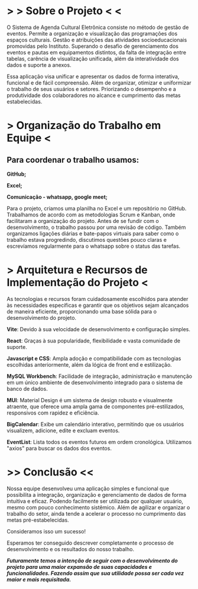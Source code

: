 # **> > Sobre o Projeto < <**

O Sistema de Agenda Cultural Eletrônica consiste no método de gestão de eventos.
Permite a organização e visualização das programações dos espaços culturais.
Gestão e atribuições das atividades socioeducacionais promovidas pelo Instituto.
Superando o desafio de gerenciamento dos eventos e pautas em equipamentos distintos, da falta de integração entre tabelas, carência de visualização unificada, além da interatividade dos dados e suporte a anexos.

Essa aplicação visa unificar e apresentar os dados de forma interativa, funcional e de fácil compreensão.
Além de organizar, otimizar e uniformizar o trabalho de seus usuários e setores. 
Priorizando o desempenho e a produtividade dos colaboradores no alcance e cumprimento das metas estabelecidas.


# **> Organização do Trabalho em Equipe <**

## **Para coordenar o trabalho usamos:**
**GitHub;**

**Excel;**

**Comunicação - whatsapp, google meet;**

Para o projeto, criamos uma planilha no Excel e um repositório no GitHub. Trabalhamos de acordo com as metodologias Scrum e Kanban, onde facilitaram a organização do projeto. Antes de se fundir com o desenvolvimento, o trabalho passou por uma revisão de código. 
Também organizamos ligações diárias e bate-papos virtuais para saber como o trabalho estava progredindo, discutimos questões pouco claras e escrevíamos regularmente para o whatsapp sobre o status das tarefas. 


# **> Arquitetura e Recursos de Implementação do Projeto <**
As tecnologias e recursos foram cuidadosamente escolhidos para atender às necessidades específicas e garantir que os objetivos sejam alcançados de maneira eficiente, proporcionando uma base sólida para o desenvolvimento do projeto.

 **Vite**: Devido à sua velocidade de desenvolvimento e configuração simples.

 **React**: Graças à sua popularidade, flexibilidade e vasta comunidade de suporte.

**Javascript e CSS**: Ampla adoção e compatibilidade com as tecnologias escolhidas anteriormente, além da lógica de front end e estilização.

**MySQL Workbench**: Facilidade de integração, administração  e manutenção em um único ambiente de desenvolvimento integrado para o sistema de banco de dados.

 **MUI**: Material Design é um sistema de design robusto e visualmente atraente, que oferece uma ampla gama de componentes pré-estilizados, responsivos com rapidez e eficiência.

 **BigCalendar**: Exibe um calendário interativo, permitindo que os usuários visualizem, adicione, edite e excluam eventos.

**EventList**: Lista todos os eventos futuros em ordem cronológica. Utilizamos "axios" para buscar os dados dos eventos.

# **>> Conclusão <<**
Nossa equipe desenvolveu uma aplicação simples e funcional que possibilita a integração, organização e gerenciamento de dados de forma intuitiva e eficaz.
Podendo facilmente ser utilizada por qualquer usuário, mesmo com pouco conhecimento sistêmico. Além de agilizar e organizar o trabalho do setor, ainda tende a acelerar o processo no cumprimento das metas pré-estabelecidas.

Consideramos isso um sucesso!

Esperamos ter conseguido descrever completamente o processo de desenvolvimento e os resultados do nosso trabalho.

_**Futuramente temos a intenção de seguir com o desenvolvimento do projeto para uma maior expansão 
de suas capacidades e funcionalidades.
Fazendo assim que sua utilidade possa ser cada vez maior e mais requisitada.**_
